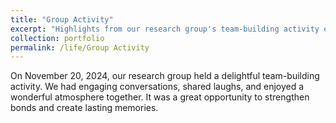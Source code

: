 ```yaml
---
title: "Group Activity"
excerpt: "Highlights from our research group's team-building activity on November 20, 2024<br/><img src='/images/Group_dating.jpg'>"
collection: portfolio
permalink: /life/Group Activity
---
```


On November 20, 2024, our research group held a delightful team-building activity. We had engaging conversations, shared laughs, and enjoyed a wonderful atmosphere together. It was a great opportunity to strengthen bonds and create lasting memories.
